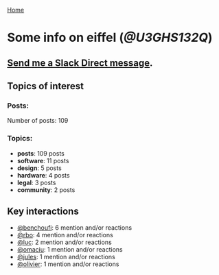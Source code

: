 [Home](https://kelu124.github.io/echommunity/)

# Some info on __eiffel__ (_@U3GHS132Q_)


## [Send me a Slack Direct message](https://echopen.slack.com/messages/@eiffel/).

## Topics of interest

### Posts: 

Number of posts: 109

### Topics:

* __posts__: 109 posts
* __software__: 11 posts
* __design__: 5 posts
* __hardware__: 4 posts
* __legal__: 3 posts
* __community__: 2 posts

## Key interactions 

* [@benchoufi](./U0B47KC3S.md): 6 mention and/or reactions
* [@rbo](./U38HVMZ6K.md): 4 mention and/or reactions
* [@luc](./U0AAL4W13.md): 2 mention and/or reactions
* [@omaciu](./U3J40RUDT.md): 1 mention and/or reactions
* [@jules](./U3ML4L01Z.md): 1 mention and/or reactions
* [@olivier](./U04DFTZ7D.md): 1 mention and/or reactions
